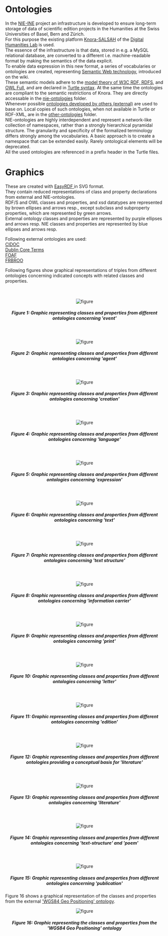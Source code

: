 # Ontologies
In the [NIE-INE](http://www.fee.unibas.ch/nie_ine.html) project an infrastructure is developed to ensure long-term storage of data of scientific edition projects in the Humanities at the Swiss Universities of Basel, Bern and Zürich.  
For this purpose the existing platform [Knora-SALSAH](https://github.com/dhlab-basel/Knora) of the [Digital Humanities Lab](https://github.com/dhlab-basel) is used.  
The essence of the infrastructure is that data, stored in e.g. a MySQL relational database, are converted to a different i.e. machine-readable format by making the semantics of the data explicit.  
To enable data expression in this new format, a series of vocabularies or ontologies are created, representing [Semantic Web technology](https://github.com/nie-ine/Ontologies/wiki/Introduction-to-Semantic-Web-technology), introduced on the wiki.  
These semantic models adhere to the [model theory of W3C RDF, RDFS](https://www.w3.org/TR/2002/WD-rdf-mt-20020429/), and [OWL Full](https://www.w3.org/TR/owl-semantics/), and are declared in [Turtle syntax](https://www.w3.org/TR/turtle/). At the same time the ontologies are compliant to the semantic restrictions of Knora. They are directly accessable in the [nie-ontologies](https://github.com/nie-ine/Ontologies/tree/master/nie-ontologies) folder.  
Whenever possible [ontologies developed by others (external)](https://github.com/nie-ine/Ontologies/wiki/Introduction-to-Semantic-Web-technology#other-ontologies-used-in-humanities-and-publishing) are used to base on. Local copies of such ontologies, when not available in Turtle or RDF-XML, are in the [other-ontologies](https://github.com/nie-ine/Ontologies/tree/master/other-ontologies) folder.  
NIE-ontologies are highly interdependent and represent a network-like collection of namespaces, rather than a strongly hierarchical pyramidal structure. The granularity and specificity of the formalized terminology differs strongly among the vocabularies. A basic approach is to create a namespace that can be extended easily. Rarely ontological elements will be deprecated.  
All the used ontologies are referenced in a prefix header in the Turtle files.  

# Graphics
These are created with [EasyRDF ](http://www.easyrdf.org/converter) in SVG format.  
They contain reduced representations of class and property declarations from external and NIE-ontologies.  
RDF/S and OWL classes and properties, and xsd datatypes are represented by brown ellipses and arrows resp., except subclass and subproperty properties, which are represented by green arrows.  
External ontology classes and properties are represented by purple ellipses and arrows resp.
NIE classes and properties are represented by blue ellipses and arrows resp.  

Following external ontologies are used:  
[CIDOC](http://www.cidoc-crm.org/)  
[Dublin Core Terms](http://purl.org/dc/terms/)  
[FOAF](http://xmlns.com/foaf/0.1/)  
[FRBROO](http://iflastandards.info/ns/fr/frbr/frbroo/)  

Following figures show graphical representations of triples from different ontologies concerning indicated concepts with related classes and properties.  
&nbsp;  
&nbsp;  
<div align="center">

![figure](https://github.com/nie-ine/Ontologies/blob/master/NIE_ontology_graphics/NIE_event.svg)

##### Figure 1: Graphic representing classes and properties from different ontologies concerning 'event'
&nbsp;  
&nbsp;  
![figure](https://github.com/nie-ine/Ontologies/blob/master/NIE_ontology_graphics/NIE_agent.svg)

##### Figure 2: Graphic representing classes and properties from different ontologies concerning 'agent'
&nbsp;  
&nbsp;  
![figure](https://github.com/nie-ine/Ontologies/blob/master/NIE_ontology_graphics/NIE_creation.svg)

##### Figure 3: Graphic representing classes and properties from different ontologies concerning 'creation'
&nbsp;  
&nbsp;  
![figure](https://github.com/nie-ine/Ontologies/blob/master/NIE_ontology_graphics/NIE_language.svg)

##### Figure 4: Graphic representing classes and properties from different ontologies concerning 'language'
&nbsp;  
&nbsp;  
![figure](https://github.com/nie-ine/Ontologies/blob/master/NIE_ontology_graphics/NIE_expression.svg)

##### Figure 5: Graphic representing classes and properties from different ontologies concerning 'expression'
&nbsp;  
&nbsp;  
![figure](https://github.com/nie-ine/Ontologies/blob/master/NIE_ontology_graphics/NIE_text.svg)

##### Figure 6: Graphic representing classes and properties from different ontologies concerning 'text'
&nbsp;  
&nbsp;  
![figure](https://github.com/nie-ine/Ontologies/blob/master/NIE_ontology_graphics/NIE_text-structure.svg)

##### Figure 7: Graphic representing classes and properties from different ontologies concerning 'text structure'
&nbsp;  
&nbsp;  
![figure](https://github.com/nie-ine/Ontologies/blob/master/NIE_ontology_graphics/NIE_information-carrier.svg)

##### Figure 8: Graphic representing classes and properties from different ontologies concerning 'information carrier'
&nbsp;  
&nbsp;  
![figure](https://github.com/nie-ine/Ontologies/blob/master/NIE_ontology_graphics/NIE_print.svg)

##### Figure 9: Graphic representing classes and properties from different ontologies concerning 'print'
&nbsp;  
&nbsp;  
![figure](https://github.com/nie-ine/Ontologies/blob/master/NIE_ontology_graphics/NIE_letter_DUO.svg)

##### Figure 10: Graphic representing classes and properties from different ontologies concerning 'letter'
&nbsp;  
&nbsp;  
![figure](https://github.com/nie-ine/Ontologies/blob/master/NIE_ontology_graphics/NIE_edition.svg)

##### Figure 11: Graphic representing classes and properties from different ontologies concerning 'edition'
&nbsp;  
&nbsp;  
![figure](https://github.com/nie-ine/Ontologies/blob/master/NIE_ontology_graphics/NIE_literature_basis.svg)

##### Figure 12: Graphic representing classes and properties from different ontologies providing a conceptual basis for 'literature'
&nbsp;  
&nbsp;  
![figure](https://github.com/nie-ine/Ontologies/blob/master/NIE_ontology_graphics/NIE_literature.svg)

##### Figure 13: Graphic representing classes and properties from different ontologies concerning 'literature'
&nbsp;  
&nbsp;  
![figure](https://github.com/nie-ine/Ontologies/blob/master/NIE_ontology_graphics/NIE_text-structure_poem.svg)

##### Figure 14: Graphic representing classes and properties from different ontologies concerning 'text-structure' and 'poem'
&nbsp;  
&nbsp;  
![figure](https://github.com/nie-ine/Ontologies/blob/master/NIE_ontology_graphics/NIE_publication.svg)

##### Figure 15: Graphic representing classes and properties from different ontologies concerning 'publication'
</div>

Figure 16 shows a graphical representation of the classes and properties from the external ['WGS84 Geo Positioning' ontology](https://github.com/nie-ine/Ontologies/blob/master/geo.ttl).  
<div align="center">

![figure](https://github.com/nie-ine/Ontologies/blob/master/other-ontologies/geo_reduced.svg)

##### Figure 16: Graphic representing the classes and properties from the 'WGS84 Geo Positioning' ontology
</div>
